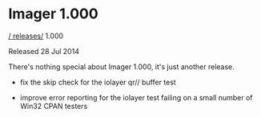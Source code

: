# Imager 1.000

[ / ](..) [releases/](./) 1.000

Released 28 Jul 2014

There's nothing special about Imager 1.000, it's just another release.

- fix the skip check for the iolayer qr// buffer test

- improve error reporting for the iolayer test failing on a small number of Win32 CPAN testers
